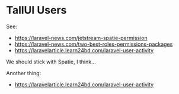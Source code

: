 # TallUI Users

See: 

- https://laravel-news.com/jetstream-spatie-permission
- https://laravel-news.com/two-best-roles-permissions-packages
- https://laravelarticle.learn24bd.com/laravel-user-activity

We should stick with Spatie, I think...

Another thing:

- https://laravelarticle.learn24bd.com/laravel-user-activity